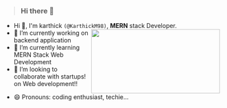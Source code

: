 > ### Hi there 👋
- Hi 👋, I'm karthick `(@KarthickM98)`, **MERN** stack Developer.<img src="https://miro.medium.com/max/1400/1*Y5S3wOm52_4iYusUagbEtw.jpeg" align="right" width="300" height="150">
- 🔭 I’m currently working on backend application
- 🌱 I’m currently learning MERN Stack Web Development
- 👯 I’m looking to collaborate with startups! on Web development!!  
<!-- - 📫 How to reach me: <karthikeyansrs98@gmail.com> -->
- 😄 Pronouns: coding enthusiast, techie...
<!--
**KarthickM98/KarthicKM98** is a ✨ _special_ ✨ repository because its `README.md` (this file) appears on your GitHub profile.
Here are some ideas to get you started:
- 🤔 I’m looking for help with ...
- 💬 Ask me about ...
- ⚡ Fun fact: ... -->

